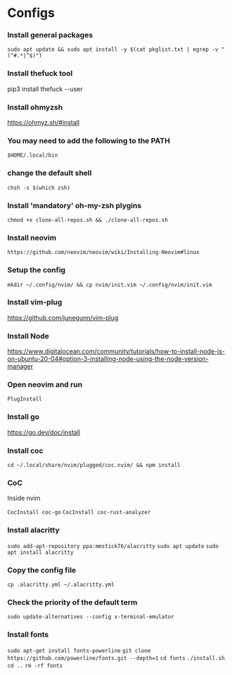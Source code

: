 # Configs

### Install general packages 
`sudo apt update && sudo apt install -y $(cat pkglist.txt | egrep -v "(^#.*|^$)")`

### Install thefuck tool
pip3 install thefuck --user

### Install ohmyzsh
https://ohmyz.sh/#install

### You may need to add the following to the PATH
`$HOME/.local/bin`

### change the default shell
`chsh -s $(which zsh)`

### Install 'mandatory' oh-my-zsh plygins
`chmod +x clone-all-repos.sh && ./clone-all-repos.sh`

### Install neovim
`https://github.com/neovim/neovim/wiki/Installing-Neovim#linux`

### Setup the config
`mkdir ~/.config/nvim/ && cp nvim/init.vim ~/.config/nvim/init.vim`

### Install vim-plug
https://github.com/junegunn/vim-plug

### Install Node
https://www.digitalocean.com/community/tutorials/how-to-install-node-js-on-ubuntu-20-04#option-3-installing-node-using-the-node-version-manager

### Open neovim and run 
`PlugInstall`

### Install go
https://go.dev/doc/install

### Install coc
`cd ~/.local/share/nvim/plugged/coc.nvim/ && npm install`

### CoC
Inside nvim

`CocInstall coc-go`
`CocInstall coc-rust-analyzer`

### Install alacritty
`sudo add-apt-repository ppa:mmstick76/alacritty`
`sudo apt update`
`sudo apt install alacritty`

### Copy the config file
`cp .alacritty.yml ~/.alacritty.yml`

### Check the priority of the default term
`sudo update-alternatives --config x-terminal-emulator`

### Install fonts
`sudo apt-get install fonts-powerline`
`git clone https://github.com/powerline/fonts.git --depth=1`
`cd fonts`
`./install.sh`
`cd ..`
`rm -rf fonts`
